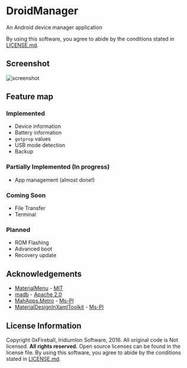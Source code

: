 # DroidManager

An Android device manager application

By using this software, you agree to abide by the conditions stated in [LICENSE.md](LICENSE.md).

## Screenshot

![screenshot](https://iridiumion.xyz/projects/droidmanager/img/srec1.gif)

## Feature map

### Implemented

- Device information
- Battery information
- `getprop` values
- USB mode detection
- Backup

### Partially Implemented (In progress)

- App management (almost done!)

### Coming Soon

- File Transfer
- Terminal

### Planned

- ROM Flashing
- Advanced boot
- Recovery update

## Acknowledgements

- [MaterialMenu](https://github.com/beto-rodriguez/MaterialMenu) - [MIT](https://github.com/beto-rodriguez/MaterialMenu/blob/master/LICENSE.txt)
- [madb](https://github.com/quamotion/madb) - [Apache 2.0](https://github.com/quamotion/madb/blob/master/LICENSE)
- [MahApps.Metro](https://github.com/MahApps/MahApps.Metro) - [Ms-Pl](https://github.com/MahApps/MahApps.Metro/blob/develop/LICENSE)
- [MaterialDesignInXamlToolkit](https://github.com/ButchersBoy/MaterialDesignInXamlToolkit) - [Ms-Pl](https://github.com/ButchersBoy/MaterialDesignInXamlToolkit/blob/master/License)

## License Information

Copyright 0xFireball, IridiumIon Software, 2016.
All original code is Not licensed. **All rights reserved.** Open source licenses can be found in the license file.
By using this software, you agree to abide by the conditions stated in [LICENSE.md](LICENSE.md).
